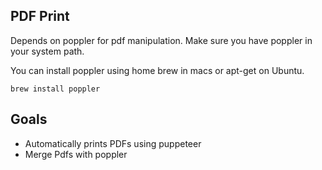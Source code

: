 ## PDF Print

Depends on poppler for pdf manipulation. Make sure you have poppler in your system path.

You can install poppler using home brew in macs or apt-get on Ubuntu.

```
brew install poppler
```

Goals
--------
- Automatically prints PDFs using puppeteer
- Merge Pdfs with poppler
